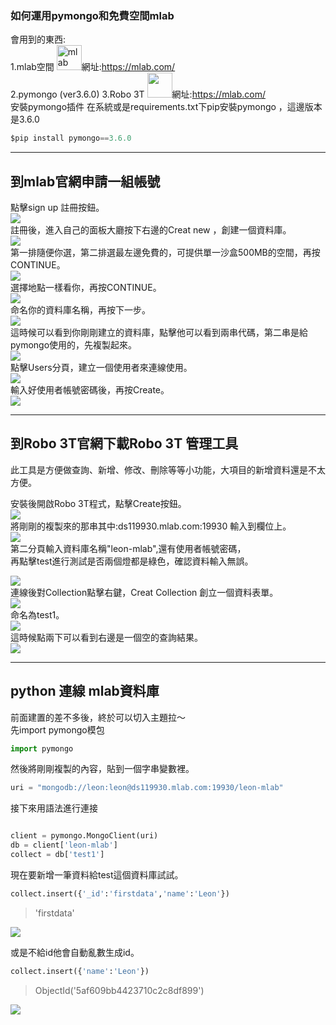 ### 如何運用pymongo和免費空間mlab
會用到的東西:<br>
1.mlab空間
<img src="https://mlab.com/base/img/mLab-logo-dark.svg" title='mlab' width="40" height="40">網址:<a href="https://mlab.com/">https://mlab.com/</a><br>
2.pymongo (ver3.6.0)
3.Robo 3T <img src='https://robomongo.org/static/robomongo-128x128-129df2f1.png' width="40" height="40">網址:<a href='https://robomongo.org/'>https://mlab.com/</a><br>
安裝pymongo插件
在系統或是requirements.txt下pip安裝pymongo ，這邊版本是3.6.0

```python
$pip install pymongo==3.6.0
```
<hr>

## 到<a src='https://mlab.com/'>mlab官網</a>申請一組帳號
點擊sign up 註冊按鈕。<br>
<img src ='https://raw.githubusercontent.com/kenson2998/python-/master/pymongo運用/img/1.png' ><br>
註冊後，進入自己的面板大廳按下右邊的Creat new ，創建一個資料庫。<br>
<img src ='https://raw.githubusercontent.com/kenson2998/python-/master/pymongo運用/img/2.png' ><br>
第一排隨便你選，第二排選最左邊免費的，可提供單一沙盒500MB的空間，再按CONTINUE。<br>
<img src ='https://raw.githubusercontent.com/kenson2998/python-/master/pymongo運用/img/3.png' ><br>
選擇地點一樣看你，再按CONTINUE。<br>
<img src ='https://raw.githubusercontent.com/kenson2998/python-/master/pymongo運用/img/4.png' ><br>
命名你的資料庫名稱，再按下一步。<br>
<img src ='https://raw.githubusercontent.com/kenson2998/python-/master/pymongo運用/img/5.png' ><br>
這時候可以看到你剛剛建立的資料庫，點擊他可以看到兩串代碼，第二串是給pymongo使用的，先複製起來。<br>
<img src ='https://raw.githubusercontent.com/kenson2998/python-/master/pymongo運用/img/6.png' ><br>
點擊Users分頁，建立一個使用者來連線使用。<br>
<img src ='https://raw.githubusercontent.com/kenson2998/python-/master/pymongo運用/img/7.png' ><br>
輸入好使用者帳號密碼後，再按Create。<br>
<img src ='https://raw.githubusercontent.com/kenson2998/python-/master/pymongo運用/img/8.png' ><br>
<hr>

## 到<a src='https://robomongo.org/'>Robo 3T官網</a>下載Robo 3T 管理工具
此工具是方便做查詢、新增、修改、刪除等等小功能，大項目的新增資料還是不太方便。<br>

安裝後開啟Robo 3T程式，點擊Create按鈕。<br>
<img src ='https://raw.githubusercontent.com/kenson2998/python-/master/pymongo運用/img/robo1.png' ><br>
將剛剛的複製來的那串其中:ds119930.mlab.com:19930 輸入到欄位上。<br>
<img src ='https://raw.githubusercontent.com/kenson2998/python-/master/pymongo運用/img/robo2.png' ><br>
第二分頁輸入資料庫名稱"leon-mlab",還有使用者帳號密碼，<br>
再點擊test進行測試是否兩個燈都是綠色，確認資料輸入無誤。<br>

<img src ='https://raw.githubusercontent.com/kenson2998/python-/master/pymongo運用/img/robo3.png' ><br>
連線後對Collection點擊右鍵，Creat Collection 創立一個資料表單。<br>
<img src ='https://raw.githubusercontent.com/kenson2998/python-/master/pymongo運用/img/robo4.png' ><br>
命名為test1。<br>
<img src ='https://raw.githubusercontent.com/kenson2998/python-/master/pymongo運用/img/robo5.png' ><br>
這時候點兩下可以看到右邊是一個空的查詢結果。<br>
<img src ='https://raw.githubusercontent.com/kenson2998/python-/master/pymongo運用/img/robo6.png' ><br>

<hr>

## python 連線 mlab資料庫

前面建置的差不多後，終於可以切入主題拉～<br>
先import pymongo模包<br>

```python
import pymongo
```
然後將剛剛複製的內容，貼到一個字串變數裡。<br>
```python
uri = "mongodb://leon:leon@ds119930.mlab.com:19930/leon-mlab"
```
接下來用語法進行連接<br>
```python

client = pymongo.MongoClient(uri)
db = client['leon-mlab']
collect = db['test1']

```
現在要新增一筆資料給test這個資料庫試試。<br>

```python
collect.insert({'_id':'firstdata','name':'Leon'})
```

>'firstdata'

<img src ='https://raw.githubusercontent.com/kenson2998/python-/master/pymongo運用/img/pymongo1.png' ><br>



或是不給id他會自動亂數生成id。<br>
```python
collect.insert({'name':'Leon'})
```

>ObjectId('5af609bb4423710c2c8df899')

<img src ='https://raw.githubusercontent.com/kenson2998/python-/master/pymongo運用/img/pymongo2.png' ><br>